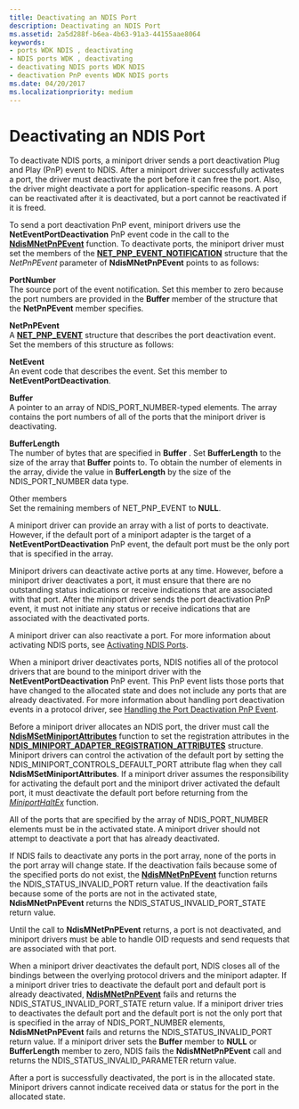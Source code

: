 ```yaml
---
title: Deactivating an NDIS Port
description: Deactivating an NDIS Port
ms.assetid: 2a5d288f-b6ea-4b63-91a3-44155aae8064
keywords:
- ports WDK NDIS , deactivating
- NDIS ports WDK , deactivating
- deactivating NDIS ports WDK NDIS
- deactivation PnP events WDK NDIS ports
ms.date: 04/20/2017
ms.localizationpriority: medium
---
```


# Deactivating an NDIS Port





To deactivate NDIS ports, a miniport driver sends a port deactivation Plug and Play (PnP) event to NDIS. After a miniport driver successfully activates a port, the driver must deactivate the port before it can free the port. Also, the driver might deactivate a port for application-specific reasons. A port can be reactivated after it is deactivated, but a port cannot be reactivated if it is freed.

To send a port deactivation PnP event, miniport drivers use the **NetEventPortDeactivation** PnP event code in the call to the [**NdisMNetPnPEvent**](https://docs.microsoft.com/windows-hardware/drivers/ddi/ndis/nf-ndis-ndismnetpnpevent) function. To deactivate ports, the miniport driver must set the members of the [**NET\_PNP\_EVENT\_NOTIFICATION**](https://docs.microsoft.com/windows-hardware/drivers/ddi/ndis/ns-ndis-_net_pnp_event_notification) structure that the *NetPnPEvent* parameter of **NdisMNetPnPEvent** points to as follows:

<a href="" id="portnumber"></a>**PortNumber**  
The source port of the event notification. Set this member to zero because the port numbers are provided in the **Buffer** member of the structure that the **NetPnPEvent** member specifies.

<a href="" id="netpnpevent"></a>**NetPnPEvent**  
A [**NET\_PNP\_EVENT**](https://docs.microsoft.com/windows-hardware/drivers/ddi/ndis/ns-ndis-_net_pnp_event) structure that describes the port deactivation event. Set the members of this structure as follows:

<a href="" id="netevent"></a>**NetEvent**  
An event code that describes the event. Set this member to **NetEventPortDeactivation**.

<a href="" id="buffer"></a>**Buffer**  
A pointer to an array of NDIS\_PORT\_NUMBER-typed elements. The array contains the port numbers of all of the ports that the miniport driver is deactivating.

<a href="" id="bufferlength"></a>**BufferLength**  
The number of bytes that are specified in **Buffer** . Set **BufferLength** to the size of the array that **Buffer** points to. To obtain the number of elements in the array, divide the value in **BufferLength** by the size of the NDIS\_PORT\_NUMBER data type.

<a href="" id="other-members"></a>Other members  
Set the remaining members of NET\_PNP\_EVENT to **NULL**.

A miniport driver can provide an array with a list of ports to deactivate. However, if the default port of a miniport adapter is the target of a **NetEventPortDeactivation** PnP event, the default port must be the only port that is specified in the array.

Miniport drivers can deactivate active ports at any time. However, before a miniport driver deactivates a port, it must ensure that there are no outstanding status indications or receive indications that are associated with that port. After the miniport driver sends the port deactivation PnP event, it must not initiate any status or receive indications that are associated with the deactivated ports.

A miniport driver can also reactivate a port. For more information about activating NDIS ports, see [Activating NDIS Ports](activating-an-ndis-port.md).

When a miniport driver deactivates ports, NDIS notifies all of the protocol drivers that are bound to the miniport driver with the **NetEventPortDeactivation** PnP event. This PnP event lists those ports that have changed to the allocated state and does not include any ports that are already deactivated. For more information about handling port deactivation events in a protocol driver, see [Handling the Port Deactivation PnP Event](handling-the-port-deactivation-pnp-event.md).

Before a miniport driver allocates an NDIS port, the driver must call the [**NdisMSetMiniportAttributes**](https://docs.microsoft.com/windows-hardware/drivers/ddi/ndis/nf-ndis-ndismsetminiportattributes) function to set the registration attributes in the [**NDIS\_MINIPORT\_ADAPTER\_REGISTRATION\_ATTRIBUTES**](https://docs.microsoft.com/windows-hardware/drivers/ddi/ndis/ns-ndis-_ndis_miniport_adapter_registration_attributes) structure. Miniport drivers can control the activation of the default port by setting the NDIS\_MINIPORT\_CONTROLS\_DEFAULT\_PORT attribute flag when they call **NdisMSetMiniportAttributes**. If a miniport driver assumes the responsibility for activating the default port and the miniport driver activated the default port, it must deactivate the default port before returning from the [*MiniportHaltEx*](https://docs.microsoft.com/windows-hardware/drivers/ddi/ndis/nc-ndis-miniport_halt) function.

All of the ports that are specified by the array of NDIS\_PORT\_NUMBER elements must be in the activated state. A miniport driver should not attempt to deactivate a port that has already deactivated.

If NDIS fails to deactivate any ports in the port array, none of the ports in the port array will change state. If the deactivation fails because some of the specified ports do not exist, the [**NdisMNetPnPEvent**](https://docs.microsoft.com/windows-hardware/drivers/ddi/ndis/nf-ndis-ndismnetpnpevent) function returns the NDIS\_STATUS\_INVALID\_PORT return value. If the deactivation fails because some of the ports are not in the activated state, **NdisMNetPnPEvent** returns the NDIS\_STATUS\_INVALID\_PORT\_STATE return value.

Until the call to **NdisMNetPnPEvent** returns, a port is not deactivated, and miniport drivers must be able to handle OID requests and send requests that are associated with that port.

When a miniport driver deactivates the default port, NDIS closes all of the bindings between the overlying protocol drivers and the miniport adapter. If a miniport driver tries to deactivate the default port and default port is already deactivated, [**NdisMNetPnPEvent**](https://docs.microsoft.com/windows-hardware/drivers/ddi/ndis/nf-ndis-ndismnetpnpevent) fails and returns the NDIS\_STATUS\_INVALID\_PORT\_STATE return value. If a miniport driver tries to deactivates the default port and the default port is not the only port that is specified in the array of NDIS\_PORT\_NUMBER elements, **NdisMNetPnPEvent** fails and returns the NDIS\_STATUS\_INVALID\_PORT return value. If a miniport driver sets the **Buffer** member to **NULL** or **BufferLength** member to zero, NDIS fails the **NdisMNetPnPEvent** call and returns the NDIS\_STATUS\_INVALID\_PARAMETER return value.

After a port is successfully deactivated, the port is in the allocated state. Miniport drivers cannot indicate received data or status for the port in the allocated state.

 

 





